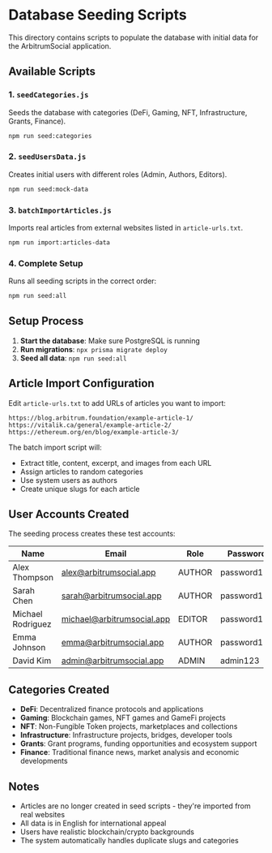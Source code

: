 # Database Seeding Scripts

This directory contains scripts to populate the database with initial data for the ArbitrumSocial application.

## Available Scripts

### 1. `seedCategories.js`
Seeds the database with categories (DeFi, Gaming, NFT, Infrastructure, Grants, Finance).

```bash
npm run seed:categories
```

### 2. `seedUsersData.js`
Creates initial users with different roles (Admin, Authors, Editors).

```bash
npm run seed:mock-data
```

### 3. `batchImportArticles.js`
Imports real articles from external websites listed in `article-urls.txt`.

```bash
npm run import:articles-data
```

### 4. Complete Setup
Runs all seeding scripts in the correct order:

```bash
npm run seed:all
```

## Setup Process

1. **Start the database**: Make sure PostgreSQL is running
2. **Run migrations**: `npx prisma migrate deploy`
3. **Seed all data**: `npm run seed:all`

## Article Import Configuration

Edit `article-urls.txt` to add URLs of articles you want to import:

```
https://blog.arbitrum.foundation/example-article-1/
https://vitalik.ca/general/example-article-2/
https://ethereum.org/en/blog/example-article-3/
```

The batch import script will:
- Extract title, content, excerpt, and images from each URL
- Assign articles to random categories
- Use system users as authors
- Create unique slugs for each article

## User Accounts Created

The seeding process creates these test accounts:

| Name | Email | Role | Password |
|------|-------|------|----------|
| Alex Thompson | alex@arbitrumsocial.app | AUTHOR | password123 |
| Sarah Chen | sarah@arbitrumsocial.app | AUTHOR | password123 |
| Michael Rodriguez | michael@arbitrumsocial.app | EDITOR | password123 |
| Emma Johnson | emma@arbitrumsocial.app | AUTHOR | password123 |
| David Kim | admin@arbitrumsocial.app | ADMIN | admin123 |

## Categories Created

- **DeFi**: Decentralized finance protocols and applications
- **Gaming**: Blockchain games, NFT games and GameFi projects  
- **NFT**: Non-Fungible Token projects, marketplaces and collections
- **Infrastructure**: Infrastructure projects, bridges, developer tools
- **Grants**: Grant programs, funding opportunities and ecosystem support
- **Finance**: Traditional finance news, market analysis and economic developments

## Notes

- Articles are no longer created in seed scripts - they're imported from real websites
- All data is in English for international appeal
- Users have realistic blockchain/crypto backgrounds
- The system automatically handles duplicate slugs and categories